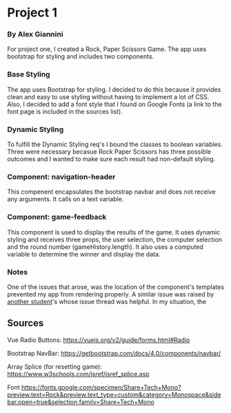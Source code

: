 # Project 1

### By Alex Giannini

For project one, I created a Rock, Paper Scissors Game. The app uses bootstrap for styling and includes two components.


### Base Styling
The app uses Bootstrap for styling. I decided to do this because it provides clean and easy to use styling without having to implement a lot of CSS. Also, I decided to add a font style that I found on Google Fonts (a link to the font page is included in the sources list).

### Dynamic Styling
To fulfill the Dynamic Styling req's I bound the classes to boolean variables. Three were necessary becasue Rock Paper Scissors has three possible outcomes and I wanted to make sure each result had non-default styling.

### Component: navigation-header
This compenent encapsulates the bootstrap navbar and does not receive any arguments. It calls on a text variable.

### Component: game-feedback
This component is used to display the results of the game. It uses dynamic styling and receives three props, the user selection, the computer selection and the round number (gameHistory.length). It also uses a computed variable to determine the winner and display the data.

### Notes
One of the issues that arose, was the location of the component's templates prevented my app from rendering properly. A similar issue was raised by [another student]("https://github.com/susanBuck/e28-fall20/issues/28")'s whose issue thread was helpful. In my situation, the 

## Sources 
Vue Radio Buttons: https://vuejs.org/v2/guide/forms.html#Radio

Bootstrap NavBar: https://getbootstrap.com/docs/4.0/components/navbar/

Array Splice (for resetting game): https://www.w3schools.com/jsref/jsref_splice.asp


Font
https://fonts.google.com/specimen/Share+Tech+Mono?preview.text=Rock&preview.text_type=custom&category=Monospace&sidebar.open=true&selection.family=Share+Tech+Mono